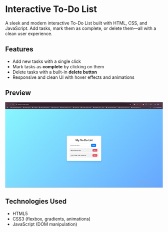 # Interactive To-Do List

A sleek and modern interactive To-Do List built with HTML, CSS, and JavaScript. Add tasks, mark them as complete, or delete them—all with a clean user experience.

## Features

- Add new tasks with a single click
- Mark tasks as **complete** by clicking on them
- Delete tasks with a built-in **delete button**
- Responsive and clean UI with hover effects and animations

## Preview

![Preview Screenshot](preview.png)

## Technologies Used

- HTML5
- CSS3 (flexbox, gradients, animations)
- JavaScript (DOM manipulation)


